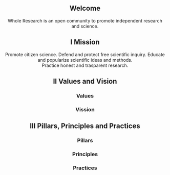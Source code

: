 <div align="center">

<h2 >Welcome</h2>

Whole Research is an open community to promote independent research and science.

<h2>I Mission</h2>
Promote citizen science. Defend and protect free scientific inquiry. Educate and popularize scientific ideas and methods.<br>Practice honest and trasparent research.

<h2>II Values and Vision</h2>

  <h3>Values</h3>
  <h3>Vission</h3>

<h2>III Pillars, Principles and Practices</h2>
  <h3>Pillars</h3>
  <h3>Principles</h3>
  <h3>Practices</h3>
